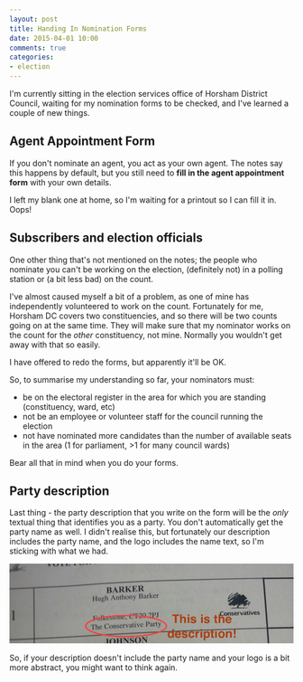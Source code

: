 ```yaml
---
layout: post
title: Handing In Nomination Forms
date: 2015-04-01 10:00
comments: true
categories:
- election
---
```


I'm currently sitting in the election services office of Horsham District Council, waiting for my nomination forms to be checked, and I've learned a couple of new things.

## Agent Appointment Form

If you don't nominate an agent, you act as your own agent. The notes say this happens by default, but you still need to **fill in the agent appointment form** with your own details.

I left my blank one at home, so I'm waiting for a printout so I can fill it in. Oops!

## Subscribers and election officials

One other thing that's not mentioned on the notes; the people who nominate you can't be working on the election, (definitely not) in a polling station or (a bit less bad) on the count.

I've almost caused myself a bit of a problem, as one of mine has independently volunteered to work on the count. Fortunately for me, Horsham DC covers two constituencies, and so there will be two counts going on at the same time. They will make sure that my nominator works on the count for the *other* constituency, not mine. Normally you wouldn't get away with that so easily.

I have offered to redo the forms, but apparently it'll be OK.

So, to summarise my understanding so far, your nominators must:

* be on the electoral register in the area for which you are standing (constituency, ward, etc)
* not be an employee or volunteer staff for the council running the election
* not have nominated more candidates than the number of available seats in the area (1 for parliament, >1 for many council wards)

Bear all that in mind when you do your forms.

## Party description

Last thing - the party description that you write on the form will be the *only* textual thing that identifies you as a party. You don't automatically get the party name as well. I didn't realise this, but fortunately our description includes the party name, and the logo includes the name text, so I'm sticking with what we had.

![Description](/images/posts/2015-04-01-handing-in-nomination-forms/descriptions.png)

So, if your description doesn't include the party name and your logo is a bit more abstract, you might want to think again.
